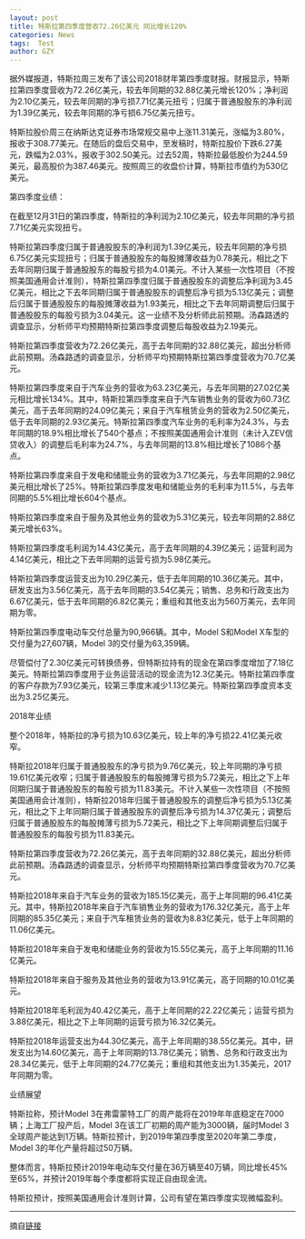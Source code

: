 ```yaml
---
layout: post
title: 特斯拉第四季度营收72.26亿美元 同比增长120%
categories: News
tags:  Test
author: GZY
---
```


据外媒报道，特斯拉周三发布了该公司2018财年第四季度财报。财报显示，特斯拉第四季度营收为72.26亿美元，较去年同期的32.88亿美元增长120%；净利润为2.10亿美元，较去年同期的净亏损7.71亿美元扭亏；归属于普通股股东的净利润为1.39亿美元，较去年同期的净亏损6.75亿美元扭亏。

特斯拉股价周三在纳斯达克证券市场常规交易中上涨11.31美元，涨幅为3.80%，报收于308.77美元。在随后的盘后交易中，至发稿时，特斯拉股价下跌6.27美元，跌幅为2.03%，报收于302.50美元。过去52周，特斯拉最低股价为244.59美元，最高股价为387.46美元。按照周三的收盘价计算，特斯拉市值约为530亿美元。

第四季度业绩：

在截至12月31日的第四季度，特斯拉的净利润为2.10亿美元，较去年同期的净亏损7.71亿美元实现扭亏。

特斯拉第四季度归属于普通股股东的净利润为1.39亿美元，较去年同期的净亏损6.75亿美元实现扭亏；归属于普通股股东的每股摊薄收益为0.78美元，相比之下去年同期归属于普通股股东的每股亏损为4.01美元。不计入某些一次性项目（不按照美国通用会计准则），特斯拉第四季度归属于普通股股东的调整后净利润为3.45亿美元，相比之下去年同期归属于普通股股东的调整后净亏损为5.13亿美元；调整后归属于普通股股东的每股摊薄收益为1.93美元，相比之下去年同期调整后归属于普通股股东的每股亏损为3.04美元。这一业绩不及分析师此前预期。汤森路透的调查显示，分析师平均预期特斯拉第四季度调整后每股收益为2.19美元。

特斯拉第四季度营收为72.26亿美元，高于去年同期的32.88亿美元，超出分析师此前预期。汤森路透的调查显示，分析师平均预期特斯拉第四季度营收为70.7亿美元。

特斯拉第四季度来自于汽车业务的营收为63.23亿美元，与去年同期的27.02亿美元相比增长134%。其中，特斯拉第四季度来自于汽车销售业务的营收为60.73亿美元，高于去年同期的24.09亿美元；来自于汽车租赁业务的营收为2.50亿美元，低于去年同期的2.93亿美元。特斯拉第四季度汽车业务的毛利率为24.3%，与去年同期的18.9%相比增长了540个基点；不按照美国通用会计准则（未计入ZEV信贷收入）的调整后毛利率为24.7%，与去年同期的13.8%相比增长了1086个基点。

特斯拉第四季度来自于发电和储能业务的营收为3.71亿美元，与去年同期的2.98亿美元相比增长了25%。特斯拉第四季度发电和储能业务的毛利率为11.5%，与去年同期的5.5%相比增长604个基点。

特斯拉第四季度来自于服务及其他业务的营收为5.31亿美元，较去年同期的2.88亿美元增长63%。

特斯拉第四季度毛利润为14.43亿美元，高于去年同期的4.39亿美元；运营利润为4.14亿美元，相比之下去年同期的运营亏损为5.98亿美元。

特斯拉第四季度运营支出为10.29亿美元，低于去年同期的10.36亿美元。其中，研发支出为3.56亿美元，高于去年同期的3.54亿美元；销售、总务和行政支出为6.67亿美元，低于去年同期的6.82亿美元；重组和其他支出为560万美元，去年同期为零。

特斯拉第四季度电动车交付总量为90,966辆。其中，Model S和Model X车型的交付量为27,607辆，Model 3的交付量为63,359辆。

尽管偿付了2.30亿美元可转换债券，但特斯拉持有的现金在第四季度增加了7.18亿美元。特斯拉第四季度用于业务运营活动的现金流为12.3亿美元。特斯拉第四季度的客户存款为7.93亿美元，较第三季度末减少1.13亿美元。特斯拉第四季度资本支出为3.25亿美元。

2018年业绩

整个2018年，特斯拉的净亏损为10.63亿美元，较上年的净亏损22.41亿美元收窄。

特斯拉2018年归属于普通股股东的净亏损为9.76亿美元，较上年同期的净亏损19.61亿美元收窄；归属于普通股股东的每股摊薄亏损为5.72美元，相比之下上年同期归属于普通股股东的每股亏损为11.83美元。不计入某些一次性项目（不按照美国通用会计准则），特斯拉2018年归属于普通股股东的调整后净亏损为5.13亿美元，相比之下上年同期归属于普通股股东的调整后净亏损为14.37亿美元；调整后归属于普通股股东的每股摊薄亏损为5.72美元，相比之下上年同期调整后归属于普通股股东的每股亏损为11.83美元。

特斯拉第四季度营收为72.26亿美元，高于去年同期的32.88亿美元，超出分析师此前预期。汤森路透的调查显示，分析师平均预期特斯拉第四季度营收为70.7亿美元。

特斯拉2018年来自于汽车业务的营收为185.15亿美元，高于上年同期的96.41亿美元。其中，特斯拉2018年来自于汽车销售业务的营收为176.32亿美元，高于上年同期的85.35亿美元；来自于汽车租赁业务的营收为8.83亿美元，低于上年同期的11.06亿美元。

特斯拉2018年来自于发电和储能业务的营收为15.55亿美元，高于上年同期的11.16亿美元。

特斯拉2018年来自于服务及其他业务的营收为13.91亿美元，高于同期的10.01亿美元。

特斯拉2018年毛利润为40.42亿美元，高于上年同期的22.22亿美元；运营亏损为3.88亿美元，相比之下上年同期的运营亏损为16.32亿美元。

特斯拉2018年运营支出为44.30亿美元，高于上年同期的38.55亿美元。其中，研发支出为14.60亿美元，高于上年同期的13.78亿美元；销售、总务和行政支出为28.34亿美元，低于上年同期的24.77亿美元；重组和其他支出为1.35美元，2017年同期为零。

业绩展望

特斯拉称，预计Model 3在弗雷蒙特工厂的周产能将在2019年年底稳定在7000辆；上海工厂投产后，Model 3在该工厂初期的周产能为3000辆，届时Model 3全球周产能达到1万辆。特斯拉预计，到2019年第四季度至2020年第二季度，Model 3的年化产量将超过50万辆。

整体而言，特斯拉预计2019年电动车交付量在36万辆至40万辆，同比增长45%至65%，并预计2019年每个季度都将实现正自由现金流。

特斯拉预计，按照美国通用会计准则计算，公司有望在第四季度实现微幅盈利。

*****

摘自[链接](http://auto.qq.com/a/20190131/001242.htm)